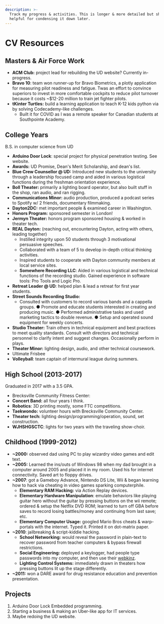 ```yaml
---
description: >-
  Track my progress & activities. This is longer & more detailed but should be
  helpful for condensing it down later.
---
```


# CV Resources

## Masters & Air Force Work

* **ACM Club:** project lead for rebuilding the UD website? Currently in-progress.
* **Bravo 10**: team won runner-up for Bravo Biometrics, a plotly application for measuring pilot readiness and fatigue. Twas an effort to convince superiors to invest in more comfortable cockpits to reduce pilot turnover because it costs \~$12-20 million to train jet fighter pilots.
* **tKinter Turtles:** build a learning application to teach K-12 kids python via by solving Codecademy-like challenges.
  * Built it for COVID as I was a remote speaker for Canadian students at Southpointe Academy.

## College Years

B.S. in computer science from UD

* **Arduino Door Lock**: special project for physical penetration testing. See website.
* **Awards:** UD Promise, Dean's Merit Scholarship, and dean's list.
* **Blue Crew Counsellor @ UD:** Introduced new students to the university through a leadership focused camp and aided in various logistical functions during the freshman orientation experience.
* **Boll Theater:** primarily a lighting board operator, but also built stuff in the shop, ran audio, and ran rigging.&#x20;
* **Communications Minor:** audio production, produced a podcast series to Spotify w/ 2 friends, documentary filmmaking.
* **Dayton2DC:** met important people & examined career in Washington.
* **Honors Program:** sponsored semester in London!
* **Jermyn Theater:** honors program sponsored housing & worked in theater tech.
* **REAL Dayton:** (reaching out, encountering Dayton, acting with others, leading together)
  * Instilled integrity upon 50 students through 3 motivational persuasive speeches.&#x20;
  * Collaborated with a team of 5 to develop in-depth critical thinking activities.&#x20;
  * Inspired students to cooperate with Dayton community members at local service sites.&#x20;
  * **Somewhere Recording LLC**: Aided in various logistical and technical functions of the recording studio. Gained experience in software tools: Pro Tools and Logic Pro.
* **Retreat Leader @ UD**: helped plan & lead a retreat for first year students.&#x20;
* **Street Sounds Recording Studio:**&#x20;
  * Consulted with customers to record various bands and a cappella groups. ● Promote and educate students interested in creating and producing music. ● Performed administrative tasks and used marketing tactics to double revenue. ● Setup and operated sound equipment for weekly concerts.
* **Studio Theater:** Train others in technical equipment and best practices to meet quality standards. Consult with directors and technical personnel to clarify intent and suggest changes. Occasionally perform in plays.
* **Theater Minor:** lighting design, audio, and other technical coursework.
* Ultimate Frisbee
* **Volleyball**: team captain of intermural league during summers.

## High School (2013-2017)

Graduated in 2017 with a 3.5 GPA.

* Brecksville Community Fitness Center:&#x20;
* **Concert Band:** all four years I think.&#x20;
* **Robotics**: 3D printing mostly, some FTC competitions.
* **Taekwondo:** volunteer hours with Brecksville Community Center.
* **Theater tech:** lighting design/programming/operation, sound, set construction.
* **WJHSHGSCTC**: lights for two years with the traveling show-choir.

## Childhood (1999-2012)

* **\~2000:** observed dad using PC to play wizardry video games and edit text.
* **\~2005:** Learned the ins/outs of Windows 98 when my dad brought in a computer around 2005 and placed it in my room. Used his for internet connectivity. Saved art to floppy drives.
* **\~2007**: got a Gameboy Advance, Nintendo DS Lite, Wii & began learning how to hack via cheating in video games sparking computerphile.
  * **Elementary RAM Hacking:** via Action Replay devices.
  * **Elementary Hardware Manipulation**: emulate behaviors like playing guitar hero without the guitar by pressing buttons on the wii remote; ordered & setup the Netflix DVD ROM; learned to turn off GBA before saves to record losing battles/money and continuing from last save; etc.
  * **Elementary Computer Usage:** googled Mario Bros cheats & warp-portals with the internet. Typed it. Printed it on dot-matrix paper.&#x20;
* **\~2010**: jailbreaking & script-kiddie hacking.
  * **School Networking:** would reveal the password in plain-text to recover password from teacher computers & bypass firewall restrictions.
  * **Social Engineering:** deployed a keylogger, had people type passwords into my computer, and then use their [webkinz](https://en.wikipedia.org/wiki/Webkinz).
  * **Lighting Control Systems:** immediately drawn in theaters how pressing buttons lit up the stage differently.
* **\~2011:** won a DARE award for drug resistance education and prevention presentation.

## Projects

1. Arduino Door Lock Embedded programming.
2. Starting a business & making an Uber-like app for IT services.
3. Maybe redoing the UD website.



